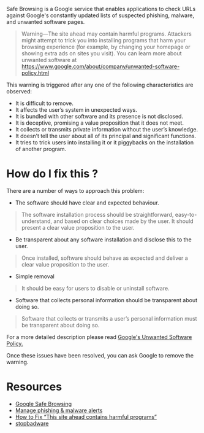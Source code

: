 Safe Browsing is a Google service that enables applications to check URLs against Google's constantly updated lists of suspected phishing, malware, and unwanted software pages.

>Warning—The site ahead may contain harmful programs. Attackers might attempt to trick you into installing programs that harm your browsing experience (for example, by changing your homepage or showing extra ads on sites you visit). You can learn more about unwanted software at https://www.google.com/about/company/unwanted-software-policy.html

This warning is triggered after any one of the following characteristics are observed:

* It is difficult to remove.
* It affects the user’s system in unexpected ways.
* It is bundled with other software and its presence is not disclosed.
* It is deceptive, promising a value proposition that it does not meet.
* It collects or transmits private information without the user’s knowledge.
* It doesn’t tell the user about all of its principal and significant functions.
* It tries to trick users into installing it or it piggybacks on the installation of another program.

# How do I fix this ?

There are a number of ways to approach this problem:

* The software should have clear and expected behaviour.
>The software installation process should be straightforward, easy-to-understand, and based on clear choices made by the user. It should present a clear value proposition to the user.

* Be transparent about any software installation and disclose this to the user.
>Once installed, software should behave as expected and deliver a clear value proposition to the user.

* Simple removal
>It should be easy for users to disable or uninstall software.

* Software that collects personal information should be transparent about doing so.
>Software that collects or transmits a user’s personal information must be transparent about doing so.

For a more detailed description please read [Google's Unwanted Software Policy.](https://www.google.com/about/company/unwanted-software-policy.html)

Once these issues have been resolved, you can ask Google to remove the warning.

# Resources

* [Google Safe Browsing](https://developers.google.com/safe-browsing/)
* [Manage phishing & malware alerts](https://support.google.com/chrome/answer/99020?hl=en)
* [How to Fix “This site ahead contains harmful programs”](http://www.wpbeginner.com/wp-tutorials/how-to-fix-this-site-ahead-contains-harmful-programs-error-in-wordpress/)
* [stopbadware](https://www.stopbadware.org/protect-your-pc)
